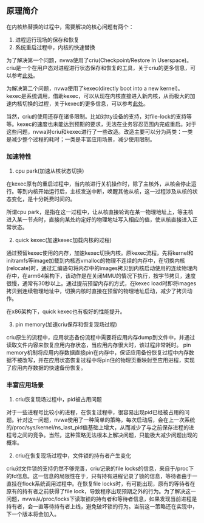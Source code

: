 ## 原理简介

在内核热替换的过程中，需要解决的核心问题有两个：

1. 进程运行现场的保存和恢复
2. 系统重启过程中，内核的快速替换

为了解决第一个问题，nvwa使用了criu(Checkpoint/Restore In Userspace)。criu是一个在用户态对进程进行状态保存和恢复的工具，关于criu的更多信息，可以参考[此处](https://criu.org)。

为解决第二个问题，nvwa使用了kexec(directly boot into a new kernel)。kexec是系统调用，借助kexec，可以从现在内核直接进入新内核，从而极大的加速内核切换的过程，关于kexec的更多信息，可以参考[此处](https://linux.die.net/man/8/kexec)。

当然，criu的使用还存在诸多限制。比如对tty设备的支持，对file-lock的支持等等。kexec的速度也未能达到预期的要求，无法在业务容忍范围内完成重启。对于这些问题，nvwa对criu和kexec进行了一些改造。改造主要可以分为两类：一类是减少整个过程的耗时；一类是丰富应用场景，减少使用限制。

### 加速特性

1. cpu park(加速从核状态切换)

在kexec原有的重启过程中，当内核进行关机操作时，除了主核外，从核会停止运行。等到内核开始运行后，主核发送中断，唤醒其他从核，这一过程涉及从核的状态变化，是十分耗费时间的。

所谓cpu park，是指在这一过程中，让从核直接轮询在某一物理地址上，等主核进入某一节点时，直接向某处约定好的物理地址写入相应的值，使从核直接进入正常状态。

2. quick kexec(加速kexec加载内核的过程)

通过预留kexec使用的内存，加速kexec切换内核。原kexec流程，先将kernel和initramfs等image加载到内核态vmalloc的物理不连续的内存中，在切换内核(relocate)时，通过汇编语句将内存中的images拷贝到内核启动使用的连续物理内存中，在arm64架构下，该动作是在关闭MMU的情况下执行，按字节拷贝，速度很慢，通常有30秒以上。通过提前预留内存的方式，在kexec load时即将images拷贝到连续物理地址中，切换内核时直接在预留的物理地址启动，减少了拷贝动作。

在x86架构下，quick kexec也有极好的性能提升。

3. pin memory(加速criu保存和恢复现场过程)

criu原生的流程中，应用状态备份流程中需要将应用内存dump到文件中，并通过读取文件内容来恢复应用内存状态，当应用内存很大时，该过程非常耗时。
pin memory机制将应用内存数据直接pin在内存中，保证应用备份恢复过程中内存数据不被改写，并在应用状态恢复过程中将pin住的物理页重映射至应用进程，实现了应用内存数据的快速备份恢复。

### 丰富应用场景

1. criu恢复现场过程中，pid被占用问题

对于一些进程号比较小的进程，在恢复过程中，很容易出现pid已经被占用的问题。针对这一问题，nvwa使用了一种简单的策略，每次启动后，会在上一次系统的/proc/sys/kernel/ns_last_pid值基础上增大，从而减少了与之前保存进程的进程号之间的竞争。当然，这种策略无法根本上解决问题，只能极大减少问题出现的概率。

2. criu在恢复现场过程中，文件锁的持有者产生变化

criu对文件锁的支持仍然不够完善，criu记录的file locks的信息，来自于/proc下的fd信息。这一信息的局限性在于，只有持有进程记录了锁的信息，等待者由于一直挂在flock系统调用过程中。在恢复file locks时，有可能出现，原有的等待者在原有的持有者之前获得了file lock，导致程序出现预期之外的行为。为了解决这一问题，nvwa从/proc/locks下读取锁的持有者和等待者信息，如果发现当前进程是持有者，会一直等待持有者上线，避免破坏锁的行为。当前这一策略还在实现中，下一个版本将会加入。
